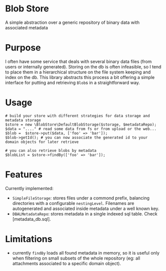 Blob Store
==

A simple abstraction over a generic repository of binary data with associated
metadata

# Purpose

I often have some service that deals with several binary data files (from users
or internally generated). Storing on the db is often infeasible, so I tend
to place them in a hierarchical structure on the file system keeping and index
on the db.
This library abstracts this process a bit offering a simple interface for 
putting and retrieving `Blob`s in a straightforward way.

# Usage

```
# build your store with different strategies for data storage and metadata storage
$store = new \BlobStore\DefaultBlobStorage($storage, $metadataRepo); 
$data = "...." # read some data from fs or from upload or the web...
$blob =  $store->put($data, ['foo' => 'bar']);
$blob->getId(); # you can now associate the generated id to your domain objects for later retrieve

# you can also retrieve blobs by metadata
$blobList = $store->findBy(['foo' => 'bar']);
```

# Features

Currently implemented:
 - `SimpleFileStorage`: stores files under a commond prefix, balancing directories 
   with a configurable `nestingLevel`. Filenames are autogenerated and associated
   inside metadata under a well known key.
 - `DBALMetadataRepo`: stores metadata in a single indexed sql table. Check [metadata_db.sql].

# Limitations

 - currently `findBy` loads all found metadata in memory, so it is useful only
   when filtering on small subsets of the whole repository (eg: all attachments
   associated to a specific domain object).

